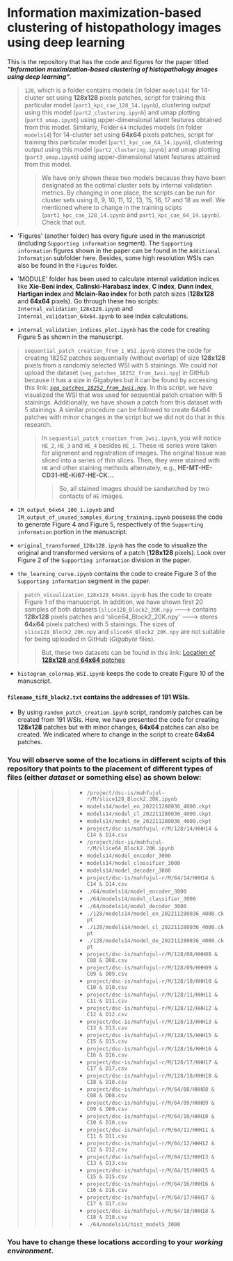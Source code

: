 # Information maximization-based clustering of histopathology images using deep learning

This is the repository that has the code and figures for the paper titled _**"Information maximization-based clustering of histopathology images using deep learning"**_.

> `128`, which is a folder contains models (in folder `models14`) for 14-cluster set using __128x128__ pixels patches, script for training this particular model (`part1_kpc_cae_128_14.ipynb`), clustering output using this model (`part2_clustering.ipynb`) and umap plotting (`part3_umap.ipynb`) using upper-dimensional latent features obtained from this model. Similarly, Folder `64` includes models (in folder `models14`) for 14-cluster set using __64x64__ pixels patches, script for training this particular model (`part1_kpc_cae_64_14.ipynb`), clustering output using this model (`part2_clustering.ipynb`) and umap plotting (`part3_umap.ipynb`) using upper-dimensional latent features attained from this model.
>> We have only shown these two models because they have been designated as the optimal cluster sets by internal validation metrics. By changing in one place, the scripts can be run for cluster sets using 8, 9, 10, 11, 12, 13, 15, 16, 17 and 18 as well. We mentioned where to change in the training scipts (`part1_kpc_cae_128_14.ipynb` and `part1_kpc_cae_64_14.ipynb`). Check that out.

- 'Figures' (another folder) has every figure used in the manuscript (including `Supporting information` segment). The `Supporting information` figures shown in the paper can be found in the `Additional Information` subfolder here. Besides, some high resolution WSIs can also be found in the `Figures` folder.

- 'MODULE' folder has been used to calculate internal validation indices like __Xie-Beni index__, __Calinski-Harabasz index__, __C index__, __Dunn index__, __Hartigan index__ and __Mclain-Rao index__ for both patch sizes (__128x128__ and __64x64__ pixels). Go through these two scripts: `Internal_validation_128x128.ipynb` and `Internal_validation_64x64.ipynb` to see index calculations.

- `internal_validation_indices_plot.ipynb` has the code for creating Figure 5 as shown in the manuscript.

> `sequential_patch_creation_from_1_WSI.ipynb` stores the code for creating 18252 patches sequentially (without overlap) of size __128x128__ pixels from a randomly selected WSI with 5 stainings. We could not upload the dataset (`seq_patches_18252_from_1wsi.npy`) in GitHub because it has a size in Gigabytes but it can be found by accessing this link: [_`seq_patches_18252_from_1wsi.npy`_](https://figshare.com/articles/dataset/seq_patches_18252_from_1wsi_npy/24137553). In this script, we have visualized the WSI that was used for sequential patch creation with 5 stainings. Additionally, we have shown a patch from this dataset with 5 stainings. A similar procedure can be followed to create 64x64 patches with minor changes in the script but we did not do that in this research.
>> In `sequential_patch_creation_from_1wsi.ipynb`, you will notice `HE_2`, `HE_3` and `HE_4` besides `HE_1`. These `HE` series were taken for alignment and registration of images. The original tissue was sliced into a series of thin slices. Then, they were stained with `HE` and other staining methods alternately, e.g., __HE-MT-HE-CD31-HE-Ki67-HE-CK...__
>>> So, all stained images should be sandwiched by two contacts of `HE` images.  

- `IM_output_64x64_100_1.ipynb` and `IM_output_of_unused_samples_during_training.ipynb` possess the code to generate Figure 4 and Figure 5, respectively of the `Supporting information` portion in the manuscript.

- `original_transformed_128x128.ipynb` has the code to visualize the original and transformed versions of a patch (__128x128__ pixels). Look over Figure 2 of the `Supporting information` division in the paper.

- `the_learning_curve.ipynb` contains the code to create Figure 3 of the `Supporting information` segment in the paper.

> `patch_visualization_128x128_64x64.ipynb` has the code to create Figure 1 of the manuscript. In addition, we have shown first 20 samples of both datasets (`slice128_Block2_20K.npy` ---> contains __128x128__ pixels patches and 'slice64_Block2_20K.npy' ---> stores __64x64__ pixels patches) with 5 stainings. The sizes of `slice128_Block2_20K.npy` and `slice64_Block2_20K.npy` are not suitable for being uploaded in GitHub (_Gigabyte_ files).
>> But, these two datasets can be found in this link: [Location of __128x128__ and __64x64__ patches](https://figshare.com/articles/dataset/Random_patches_from_histopathological_images_of_KPC_mouse/24129360)

- `histogram_colormap_WSI.ipynb` keeps the code to create Figure 10 of the manuscript.

#### `filename_tif8_block2.txt` contains the addresses of 191 WSIs.

- By using `random_patch_creation.ipynb` script, randomly patches can be created from 191 WSIs. Here, we have presented the code for creating __128x128__ patches but with minor changes, __64x64__ patches can also be created. We indicated where to change in the script to create __64x64__ patches.

### You will observe some of the locations in different scipts of this repository that points to the placement of different types of files (either _dataset_ or something else) as shown below:

>>>> - `/project/dsc-is/mahfujul-r/M/slice128_Block2.20K.ipynb`
>>>> - `models14/model_en_202211280036_4000.ckpt`
>>>> - `models14/model_cl_202211280036_4000.ckpt`
>>>> - `models14/model_de_202211280036_4000.ckpt`
>>>> - `project/dsc-is/mahfujul-r/M/128/14/HHH14 & C14 & D14.csv`
>>>> - `/project/dsc-is/mahfujul-r/M/slice64_Block2.20K.ipynb`
>>>> - `models14/model_encoder_3000`
>>>> - `models14/model_classifier_3000`
>>>> - `models14/model_decoder_3000`
>>>> - `project/dsc-is/mahfujul-r/M/64/14/HHH14 & C14 & D14.csv`
>>>> - `./64/models14/model_encoder_3000`
>>>> - `./64/models14/model_classifier_3000`
>>>> - `./64/models14/model_decoder_3000`
>>>> - `./128/models14/model_en_202211280036_4000.ckpt`
>>>> - `./128/models14/model_cl_202211280036_4000.ckpt`
>>>> - `./128/models14/model_de_202211280036_4000.ckpt`
>>>> - `project/dsc-is/mahfujul-r/M/128/08/HHH08 & C08 & D08.csv`
>>>> - `project/dsc-is/mahfujul-r/M/128/09/HHH09 & C09 & D09.csv`
>>>> - `project/dsc-is/mahfujul-r/M/128/10/HHH10 & C10 & D10.csv`
>>>> - `project/dsc-is/mahfujul-r/M/128/11/HHH11 & C11 & D11.csv`
>>>> - `project/dsc-is/mahfujul-r/M/128/12/HHH12 & C12 & D12.csv`
>>>> - `project/dsc-is/mahfujul-r/M/128/13/HHH13 & C13 & D13.csv`
>>>> - `project/dsc-is/mahfujul-r/M/128/15/HHH15 & C15 & D15.csv`
>>>> - `project/dsc-is/mahfujul-r/M/128/16/HHH16 & C16 & D16.csv`
>>>> - `project/dsc-is/mahfujul-r/M/128/17/HHH17 & C17 & D17.csv`
>>>> - `project/dsc-is/mahfujul-r/M/128/18/HHH18 & C18 & D18.csv`
>>>> - `project/dsc-is/mahfujul-r/M/64/08/HHH08 & C08 & D08.csv`
>>>> - `project/dsc-is/mahfujul-r/M/64/09/HHH09 & C09 & D09.csv`
>>>> - `project/dsc-is/mahfujul-r/M/64/10/HHH10 & C10 & D10.csv`
>>>> - `project/dsc-is/mahfujul-r/M/64/11/HHH11 & C11 & D11.csv`
>>>> - `project/dsc-is/mahfujul-r/M/64/12/HHH12 & C12 & D12.csv`
>>>> - `project/dsc-is/mahfujul-r/M/64/13/HHH13 & C13 & D13.csv`
>>>> - `project/dsc-is/mahfujul-r/M/64/15/HHH15 & C15 & D15.csv`
>>>> - `project/dsc-is/mahfujul-r/M/64/16/HHH16 & C16 & D16.csv`
>>>> - `project/dsc-is/mahfujul-r/M/64/17/HHH17 & C17 & D17.csv`
>>>> - `project/dsc-is/mahfujul-r/M/64/18/HHH18 & C18 & D18.csv`
>>>> - `./64/models14/hist_modelS_3000`

### You have to change these locations according to your _working environment_.
